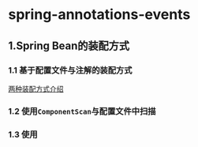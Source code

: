 # spring-annotations-events

## 1.Spring Bean的装配方式

### 1.1 基于配置文件与注解的装配方式

[两种装配方式介绍](book/spring-bean-config.md)


### 1.2 使用`ComponentScan`与配置文件中扫描

### 1.3 使用